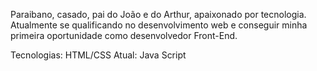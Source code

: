 Paraibano, casado, pai do João e do Arthur, apaixonado por tecnologia. Atualmente se qualificando no desenvolvimento web e conseguir minha primeira oportunidade como desenvolvedor Front-End.

Tecnologias:
HTML/CSS
Atual: Java Script
